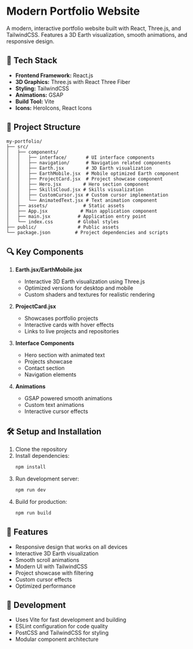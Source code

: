 # Modern Portfolio Website

A modern, interactive portfolio website built with React, Three.js, and TailwindCSS. Features a 3D Earth visualization, smooth animations, and responsive design.

## 🚀 Tech Stack

- **Frontend Framework:** React.js
- **3D Graphics:** Three.js with React Three Fiber
- **Styling:** TailwindCSS
- **Animations:** GSAP
- **Build Tool:** Vite
- **Icons:** HeroIcons, React Icons

## 📁 Project Structure

```
my-portfolio/
├── src/
│   ├── components/
│   │   ├── interface/       # UI interface components
│   │   ├── navigation/      # Navigation related components
│   │   ├── Earth.jsx        # 3D Earth visualization
│   │   ├── EarthMobile.jsx  # Mobile optimized Earth component
│   │   ├── ProjectCard.jsx  # Project showcase component
│   │   ├── Hero.jsx        # Hero section component
│   │   ├── SkillsCloud.jsx # Skills visualization
│   │   ├── CustomCursor.jsx # Custom cursor implementation
│   │   └── AnimatedText.jsx # Text animation component
│   ├── assets/             # Static assets
│   ├── App.jsx            # Main application component
│   ├── main.jsx          # Application entry point
│   └── index.css         # Global styles
├── public/               # Public assets
└── package.json         # Project dependencies and scripts
```

## 🔍 Key Components

1. **Earth.jsx/EarthMobile.jsx**
   - Interactive 3D Earth visualization using Three.js
   - Optimized versions for desktop and mobile
   - Custom shaders and textures for realistic rendering

2. **ProjectCard.jsx**
   - Showcases portfolio projects
   - Interactive cards with hover effects
   - Links to live projects and repositories

3. **Interface Components**
   - Hero section with animated text
   - Projects showcase
   - Contact section
   - Navigation elements

4. **Animations**
   - GSAP powered smooth animations
   - Custom text animations
   - Interactive cursor effects

## 🛠️ Setup and Installation

1. Clone the repository
2. Install dependencies:
   ```bash
   npm install
   ```
3. Run development server:
   ```bash
   npm run dev
   ```
4. Build for production:
   ```bash
   npm run build
   ```

## 🎨 Features

- Responsive design that works on all devices
- Interactive 3D Earth visualization
- Smooth scroll animations
- Modern UI with TailwindCSS
- Project showcase with filtering
- Custom cursor effects
- Optimized performance

## 🔧 Development

- Uses Vite for fast development and building
- ESLint configuration for code quality
- PostCSS and TailwindCSS for styling
- Modular component architecture

